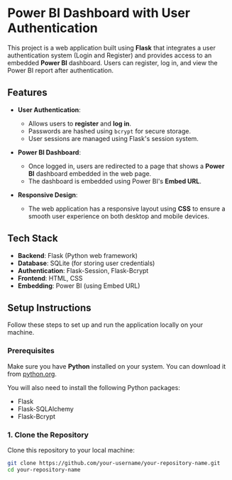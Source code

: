 # Power BI Dashboard with User Authentication

This project is a web application built using **Flask** that integrates a user authentication system (Login and Register) and provides access to an embedded **Power BI** dashboard. Users can register, log in, and view the Power BI report after authentication.

## Features

- **User Authentication**: 
  - Allows users to **register** and **log in**.
  - Passwords are hashed using `bcrypt` for secure storage.
  - User sessions are managed using Flask's session system.
  
- **Power BI Dashboard**: 
  - Once logged in, users are redirected to a page that shows a **Power BI** dashboard embedded in the web page.
  - The dashboard is embedded using Power BI's **Embed URL**.
  
- **Responsive Design**: 
  - The web application has a responsive layout using **CSS** to ensure a smooth user experience on both desktop and mobile devices.

## Tech Stack

- **Backend**: Flask (Python web framework)
- **Database**: SQLite (for storing user credentials)
- **Authentication**: Flask-Session, Flask-Bcrypt
- **Frontend**: HTML, CSS
- **Embedding**: Power BI (using Embed URL)

## Setup Instructions

Follow these steps to set up and run the application locally on your machine.

### Prerequisites

Make sure you have **Python** installed on your system. You can download it from [python.org](https://www.python.org/downloads/).

You will also need to install the following Python packages:

- Flask
- Flask-SQLAlchemy
- Flask-Bcrypt

### 1. Clone the Repository

Clone this repository to your local machine:

```bash
git clone https://github.com/your-username/your-repository-name.git
cd your-repository-name
